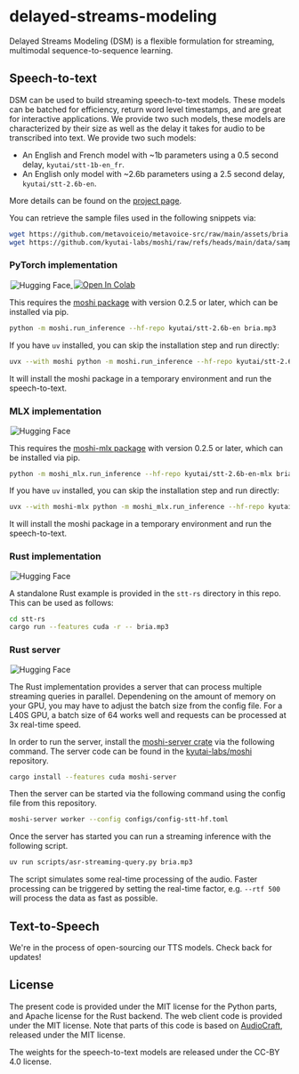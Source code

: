 # delayed-streams-modeling
Delayed Streams Modeling (DSM) is a flexible formulation for streaming, multimodal sequence-to-sequence learning.

## Speech-to-text

DSM can be used to build streaming speech-to-text models. These models can be
batched for efficiency, return word level timestamps,  and are great for
interactive applications. We provide two such models, these models are
characterized by their size as well as the delay it takes for audio to be
transcribed into text. We provide two such models:
- An English and French model with ~1b parameters using a 0.5 second delay,
  `kyutai/stt-1b-en_fr`.
- An English only model with ~2.6b parameters using a 2.5 second delay,
  `kyutai/stt-2.6b-en`.

More details can be found on the [project page](https://kyutai.org/next/stt).

You can retrieve the sample files used in the following snippets via:
```bash
wget https://github.com/metavoiceio/metavoice-src/raw/main/assets/bria.mp3
wget https://github.com/kyutai-labs/moshi/raw/refs/heads/main/data/sample_fr_hibiki_crepes.mp3
```

### PyTorch implementation
<a href="https://huggingface.co/kyutai/stt-2.6b-en" target="_blank" style="margin: 2px;">
    <img alt="Hugging Face" src="https://img.shields.io/badge/%F0%9F%A4%97%20Hugging%20Face-Model-blue" style="display: inline-block; vertical-align: middle;"/>
</a>
<a target="_blank" href="https://colab.research.google.com/drive/1mc0Q-FoHxU2pEvId8rTdS4q1r1zorJhS?usp=sharing">
  <img src="https://colab.research.google.com/assets/colab-badge.svg" alt="Open In Colab"/>
</a>

This requires the [moshi package](https://pypi.org/project/moshi/)
with version 0.2.5 or later, which can be installed via pip.

```bash
python -m moshi.run_inference --hf-repo kyutai/stt-2.6b-en bria.mp3
```

If you have `uv` installed, you can skip the installation step and run directly:
```bash
uvx --with moshi python -m moshi.run_inference --hf-repo kyutai/stt-2.6b-en bria.mp3
```
It will install the moshi package in a temporary environment and run the speech-to-text.

### MLX implementation
<a href="https://huggingface.co/kyutai/stt-2.6b-en-mlx" target="_blank" style="margin: 2px;">
    <img alt="Hugging Face" src="https://img.shields.io/badge/%F0%9F%A4%97%20Hugging%20Face-Model-blue" style="display: inline-block; vertical-align: middle;"/>
</a>

This requires the [moshi-mlx package](https://pypi.org/project/moshi-mlx/)
with version 0.2.5 or later, which can be installed via pip.

```bash
python -m moshi_mlx.run_inference --hf-repo kyutai/stt-2.6b-en-mlx bria.mp3 --temp 0
```

If you have `uv` installed, you can skip the installation step and run directly:
```bash
uvx --with moshi-mlx python -m moshi_mlx.run_inference --hf-repo kyutai/stt-2.6b-en-mlx bria.mp3 --temp 0

```
It will install the moshi package in a temporary environment and run the speech-to-text.

### Rust implementation
<a href="https://huggingface.co/kyutai/stt-2.6b-en-candle" target="_blank" style="margin: 2px;">
    <img alt="Hugging Face" src="https://img.shields.io/badge/%F0%9F%A4%97%20Hugging%20Face-Model-blue" style="display: inline-block; vertical-align: middle;"/>
</a>

A standalone Rust example is provided in the `stt-rs` directory in this repo.
This can be used as follows:
```bash
cd stt-rs
cargo run --features cuda -r -- bria.mp3
```

### Rust server
<a href="https://huggingface.co/kyutai/stt-2.6b-en-candle" target="_blank" style="margin: 2px;">
    <img alt="Hugging Face" src="https://img.shields.io/badge/%F0%9F%A4%97%20Hugging%20Face-Model-blue" style="display: inline-block; vertical-align: middle;"/>
</a>

The Rust implementation provides a server that can process multiple streaming
queries in parallel. Dependening on the amount of memory on your GPU, you may
have to adjust the batch size from the config file. For a L40S GPU, a batch size
of 64 works well and requests can be processed at 3x real-time speed.

In order to run the server, install the [moshi-server
crate](https://crates.io/crates/moshi-server) via the following command. The
server code can be found in the
[kyutai-labs/moshi](https://github.com/kyutai-labs/moshi/tree/main/rust/moshi-server)
repository.
```bash
cargo install --features cuda moshi-server
```

Then the server can be started via the following command using the config file
from this repository.
```bash
moshi-server worker --config configs/config-stt-hf.toml
```

Once the server has started you can run a streaming inference with the following
script.
```bash
uv run scripts/asr-streaming-query.py bria.mp3
```

The script simulates some real-time processing of the audio. Faster processing
can be triggered by setting the real-time factor, e.g. `--rtf 500` will process
the data as fast as possible.

## Text-to-Speech

We're in the process of open-sourcing our TTS models. Check back for updates!

## License

The present code is provided under the MIT license for the Python parts, and Apache license for the Rust backend.
The web client code is provided under the MIT license.
Note that parts of this code is based on [AudioCraft](https://github.com/facebookresearch/audiocraft), released under
the MIT license.

The weights for the speech-to-text models are released under the CC-BY 4.0 license.
